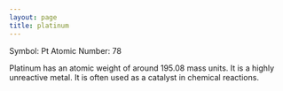 ```yaml
---
layout: page
title: platinum
---
```


Symbol: Pt
Atomic Number: 78

Platinum has an atomic weight of around 195.08 mass units. It is a highly unreactive metal. It is often used as a catalyst in chemical reactions.